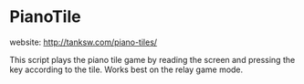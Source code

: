 # PianoTile

website: http://tanksw.com/piano-tiles/ 

This script plays the piano tile game by reading the screen and pressing the key according to the tile.
Works best on the relay game mode.
